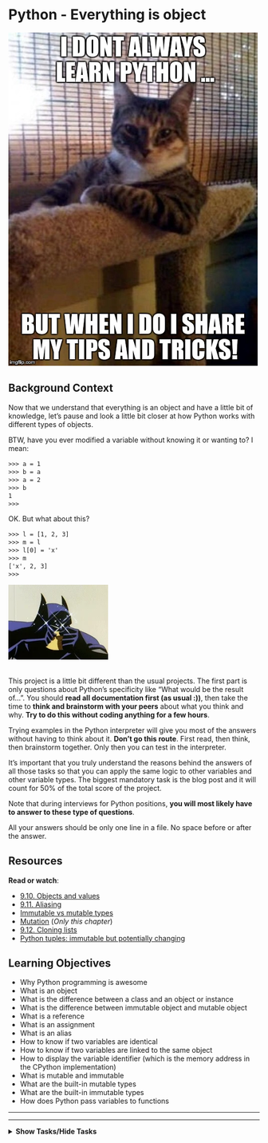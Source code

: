 # Python - Everything is object

<p><img src="./r_208403_QPSN8.jpg" alt="" style="" /><br /></p>

<h2>Background Context</h2>

<p>Now that we understand that everything is an object and have a little bit of knowledge, let&rsquo;s pause and look a little bit closer at how Python works with different types of objects.</p>

<p>BTW, have you ever modified a variable without knowing it or wanting to? I mean:</p>

<pre><code>&gt;&gt;&gt; a = 1
&gt;&gt;&gt; b = a
&gt;&gt;&gt; a = 2
&gt;&gt;&gt; b
1
&gt;&gt;&gt; 
</code></pre>

<p>OK. But what about this?</p>

<pre><code>&gt;&gt;&gt; l = [1, 2, 3]
&gt;&gt;&gt; m = l
&gt;&gt;&gt; l[0] = &#39;x&#39;
&gt;&gt;&gt; m
[&#39;x&#39;, 2, 3]
&gt;&gt;&gt; 
</code></pre>

<p><img src="./giphy.webp" alt="" style="" /><br />
<br /></p>

<p>This project is a little bit different than the usual projects. The first part is only questions about Python&rsquo;s specificity like &ldquo;What would be the result of&hellip;&rdquo;. 
You should <strong>read all documentation first (as usual :))</strong>, then take the time to <strong>think and brainstorm with your peers</strong> about what you think and why. <strong>Try to do this without coding anything for a few hours</strong>.</p>

<p>Trying examples in the Python interpreter will give you most of the answers without having to think about it. <strong>Don&rsquo;t go this route</strong>. First read, then think, then brainstorm together. Only then you can test in the interpreter.</p>

<p>It&rsquo;s important that you truly understand the reasons behind the answers of all those tasks so that you can apply the same logic to other variables and other variable types.
The biggest mandatory task is the blog post and it will count for 50% of the total score of the project.</p>

<p>Note that during interviews for Python positions, <strong>you will most likely have to answer to these type of questions</strong>.</p>

<p>All your answers should be only one line in a file. No space before or after the answer.</p>

## Resources

<p><strong>Read or watch</strong>:</p>

<ul>
<li><a href="http://www.openbookproject.net/thinkcs/python/english2e/ch09.html#objects-and-values" title="9.10. Objects and values" target="_blank">9.10. Objects and values</a> </li>
<li><a href="http://www.openbookproject.net/thinkcs/python/english2e/ch09.html#aliasing" title="9.11. Aliasing" target="_blank">9.11. Aliasing</a> </li>
<li><a href="https://stackoverflow.com/questions/8056130/immutable-vs-mutable-types" title="Immutable vs mutable types" target="_blank">Immutable vs mutable types</a> </li>
<li><a href="http://composingprograms.com/pages/24-mutable-data.html#sequence-objects" title="Mutation" target="_blank">Mutation</a> (<em>Only this chapter</em>)</li>
<li><a href="http://www.openbookproject.net/thinkcs/python/english2e/ch09.html#cloning-lists" title="9.12. Cloning lists" target="_blank">9.12. Cloning lists</a> </li>
<li><a href="http://radar.oreilly.com/2014/10/python-tuples-immutable-but-potentially-changing.html" title="Python tuples: immutable but potentially changing" target="_blank">Python tuples: immutable but potentially changing</a> </li>
</ul>

<h2>Learning Objectives</h2>

<ul>
<li>Why Python programming is awesome</li>
<li>What is an object</li>
<li>What is the difference between a class and an object or instance</li>
<li>What is the difference between immutable object and mutable object</li>
<li>What is a reference</li>
<li>What is an assignment</li>
<li>What is an alias</li>
<li>How to know if two variables are identical</li>
<li>How to know if two variables are linked to the same object</li>
<li>How to display the variable identifier (which is the memory address in the CPython implementation)</li>
<li>What is mutable and immutable</li>
<li>What are the built-in mutable types</li>
<li>What are the built-in immutable types</li>
<li>How does Python pass variables to functions</li>
</ul>

--- 
---

<details>
<summary><strong>Show Tasks/Hide Tasks</strong></summary><br>

# TASKS

# 0. Who am I?
   
<p>What function would you use to print the type of an object?</p>

<p>Write the name of the function in the file, without <code>()</code>.</p>

  </div>

[(answer)](./0-answer.txt)


# 1. Where are you?

   
<p>How do you get the variable identifier (which is the memory address in the CPython implementation)?</p>

<p>Write the name of the function in the file, without <code>()</code>.</p>

  </div>

[(answer)](./1-answer.txt)


# 2. Right count
   
<p>In the following code, do <code>a</code> and <code>b</code> point to the same object?
Answer with <code>Yes</code> or <code>No</code>.</p>

<pre><code>&gt;&gt;&gt; a = 89
&gt;&gt;&gt; b = 100
</code></pre>

  </div>

[(answer)](./2-answer.txt)


# 3. Right count =
   
<p>In the following code, do <code>a</code> and <code>b</code> point to the same object?
Answer with <code>Yes</code> or <code>No</code>.</p>

<pre><code>&gt;&gt;&gt; a = 89
&gt;&gt;&gt; b = 89
</code></pre>

  </div>

[(answer)](./3-answer.txt)

# 4. Right count =
   
<p>In the following code, do <code>a</code> and <code>b</code> point to the same object?
Answer with <code>Yes</code> or <code>No</code>.</p>

<pre><code>&gt;&gt;&gt; a = 89
&gt;&gt;&gt; b = a
</code></pre>

  </div>

[(answer)](./4-answer.txt)

# 5. Right count =+

<p>In the following code, do <code>a</code> and <code>b</code> point to the same object?
Answer with <code>Yes</code> or <code>No</code>.</p>

<pre><code>&gt;&gt;&gt; a = 89
&gt;&gt;&gt; b = a + 1
</code></pre>

  </div>

[(answer)](./5-answer.txt)


# 6. Is equal
   
<p>What do these 3 lines print?</p>

<pre><code>&gt;&gt;&gt; s1 = &quot;Best School&quot;
&gt;&gt;&gt; s2 = s1
&gt;&gt;&gt; print(s1 == s2)
</code></pre>

  </div>

[(answer)](./6-answer.txt)


# 7. Is the same
    
<p>What do these 3 lines print?</p>

<pre><code>&gt;&gt;&gt; s1 = &quot;Best&quot;
&gt;&gt;&gt; s2 = s1
&gt;&gt;&gt; print(s1 is s2)
</code></pre>

  </div>

[(answer)](./7-answer.txt)


# 8. Is really equal

<p>What do these 3 lines print?</p>

<pre><code>&gt;&gt;&gt; s1 = &quot;Best School&quot;
&gt;&gt;&gt; s2 = &quot;Best School&quot;
&gt;&gt;&gt; print(s1 == s2)
</code></pre>

  </div>

[(answer)](./8-answer.txt)



#  9. Is really the same
   
<p>What do these 3 lines print?</p>

<pre><code>&gt;&gt;&gt; s1 = &quot;Best School&quot;
&gt;&gt;&gt; s2 = &quot;Best School&quot;
&gt;&gt;&gt; print(s1 is s2)
</code></pre>

  </div>

[(answer)](./9-answer.txt)


# 10. And with a list, is it equal
   
<p>What do these 3 lines print?</p>

<pre><code>&gt;&gt;&gt; l1 = [1, 2, 3]
&gt;&gt;&gt; l2 = [1, 2, 3] 
&gt;&gt;&gt; print(l1 == l2)
</code></pre>

  </div>

[(answer)](./10-answer.txt)


# 11. And with a list, is it the same
   
<p>What do these 3 lines print?</p>

<pre><code>&gt;&gt;&gt; l1 = [1, 2, 3]
&gt;&gt;&gt; l2 = [1, 2, 3] 
&gt;&gt;&gt; print(l1 is l2)
</code></pre>

  </div>

[(answer)](./11-answer.txt)

# 12. And with a list, is it really equal
   
<p>What do these 3 lines print?</p>

<pre><code>&gt;&gt;&gt; l1 = [1, 2, 3]
&gt;&gt;&gt; l2 = l1
&gt;&gt;&gt; print(l1 == l2)
</code></pre>

  </div>
  
[(answer)](./12-answer.txt)



# 13. And with a list, is it really the same
    
<p>What do these 3 lines print?</p>

<pre><code>&gt;&gt;&gt; l1 = [1, 2, 3]
&gt;&gt;&gt; l2 = l1
&gt;&gt;&gt; print(l1 is l2)
</code></pre>

  </div>

[(answer)](./13-answer.txt)


# 14. List append
   
    <p>What does this script print?</p>

<pre><code>l1 = [1, 2, 3]
l2 = l1
l1.append(4)
print(l2)
</code></pre>

  </div>

  [(answer)](./14-answer.txt)


# 15. List add
    
<p>What does this script print?</p>

<pre><code>l1 = [1, 2, 3]
l2 = l1
l1 = l1 + [4]
print(l2)
</code></pre>

  </div>

  [(answer)](./15-answer.txt)



# 16. Integer incrementation
    
 <p>What does this script print?</p>

<pre><code>def increment(n):
    n += 1

a = 1
increment(a)
print(a)
</code></pre>

  </div>

[(answer)](./16-answer.txt)


# 17. List incrementation
   
<p>What does this script print?</p>

<pre><code>def increment(n):
    n.append(4)

l = [1, 2, 3]
increment(l)
print(l)
</code></pre>

  </div>

[(answer)](./17-answer.txt)



# 18. List assignation
   
<p>What does this script print?</p>

<pre><code>def assign_value(n, v):
    n = v

l1 = [1, 2, 3]
l2 = [4, 5, 6]
assign_value(l1, l2)
print(l1)
</code></pre>

  </div>

[(answer)](./18-answer.txt)



# 19. Copy a list object
    
<p>Write a function <code>def copy_list(l):</code> that returns a <strong>copy</strong> of a list.</p>

<ul>
<li>The input list can contain any type of objects</li>
<li>Your file should be maximum 3-line long (no documentation needed)</li>
<li>You are not allowed to import any module</li>
</ul>

<pre><code>guillaume@ubuntu:~/0x09$ cat 19-main.py
#!/usr/bin/python3
copy_list = __import__(&#39;19-copy_list&#39;).copy_list

my_list = [1, 2, 3]
print(my_list)

new_list = copy_list(my_list)

print(my_list)
print(new_list)

print(new_list == my_list)
print(new_list is my_list)

guillaume@ubuntu:~/0x09$ ./19-main.py
[1, 2, 3]
[1, 2, 3]
[1, 2, 3]
True
False
guillaume@ubuntu:~/0x09$ wc -l 19-copy_list.py 
3 19-copy_list.py
guillaume@ubuntu:~/0x09$ 
</code></pre>

<p><strong>No test cases needed</strong></p>

  </div>

[(answer)](./19-copy_list.py)


# 20. Tuple or not?
    
<pre><code>a = ()
</code></pre>

<p>Is <code>a</code> a tuple? Answer with <code>Yes</code> or <code>No</code>.</p>

  </div>

[(answer)](./20-answer.txt)


# 21. Tuple or not?
  
<pre><code>a = (1, 2)
</code></pre>

<p>Is <code>a</code> a tuple? Answer with <code>Yes</code> or <code>No</code>.</p>

  </div>

[(answer)](./21-answer.txt)



# 22. Tuple or not?
    
<pre><code>a = (1)
</code></pre>

<p>Is <code>a</code> a tuple? Answer with <code>Yes</code> or <code>No</code>.</p>

  </div>

[(answer)](./22-answer.txt)


# 23. Tuple or not?
    
<pre><code>a = (1, )
</code></pre>

<p>Is <code>a</code> a tuple? Answer with <code>Yes</code> or <code>No</code>.</p>

  </div>

[(answer)](./23-answer.txt)


# 24. Who I am?
    
<p>What does this script print?</p>

<pre><code>a = (1)
b = (1)
a is b
</code></pre>

  </div>

[(answer)](./24-answer.txt)


# 25. Tuple or not
    
<p>What does this script print?</p>

<pre><code>a = (1, 2)
b = (1, 2)
a is b
</code></pre>

  </div>

[(answer)](./25-answer.txt)


# 26. Empty is not empty
    
<p>What does this script print?</p>

<pre><code>a = ()
b = ()
a is b
</code></pre>

  </div>

[(answer)](./26-answer.txt)


# 27. Still the same?
    
<pre><code>&gt;&gt;&gt; id(a)
139926795932424
&gt;&gt;&gt; a
[1, 2, 3, 4]
&gt;&gt;&gt; a = a + [5]
&gt;&gt;&gt; id(a)
</code></pre>

[(answer)](./27-answer.txt)


<p>Will the last line of this script print <code>139926795932424</code>? Answer with <code>Yes</code> or <code>No</code>.</p>

  </div>

# 28. Same or not?
    
<pre><code>&gt;&gt;&gt; a
[1, 2, 3]
&gt;&gt;&gt; id (a)
139926795932424
&gt;&gt;&gt; a += [4]
&gt;&gt;&gt; id(a)
</code></pre>

<p>Will the last line of this script print <code>139926795932424</code>? Answer with <code>Yes</code> or <code>No</code>.</p>

  </div>

[(answer)](./28-answer.txt)



# 29. #pythonic
   
<p>Write a function <code>magic_string()</code> that returns a string &ldquo;BestSchool&rdquo; n times the number of the iteration (see code):</p>

<ul>
<li>Format: see example</li>
<li>Your file should be maximum 4-line long (no documentation needed)</li>
<li>You are not allowed to import any module</li>
</ul>

<pre><code>guillaume@ubuntu:~/0x09$ cat 100-main.py
#!/usr/bin/python3
magic_string = __import__(&#39;100-magic_string&#39;).magic_string

for i in range(10):
    print(magic_string())

guillaume@ubuntu:~/0x09$ ./100-main.py | cat -e
BestSchool$
BestSchool, BestSchool$
BestSchool, BestSchool, BestSchool$
BestSchool, BestSchool, BestSchool, BestSchool$
BestSchool, BestSchool, BestSchool, BestSchool, BestSchool$
BestSchool, BestSchool, BestSchool, BestSchool, BestSchool, BestSchool$
BestSchool, BestSchool, BestSchool, BestSchool, BestSchool, BestSchool, BestSchool$
BestSchool, BestSchool, BestSchool, BestSchool, BestSchool, BestSchool, BestSchool, BestSchool$
BestSchool, BestSchool, BestSchool, BestSchool, BestSchool, BestSchool, BestSchool, BestSchool, BestSchool$
BestSchool, BestSchool, BestSchool, BestSchool, BestSchool, BestSchool, BestSchool, BestSchool, BestSchool, BestSchool$
guillaume@ubuntu:~/0x09$ wc -l 100-magic_string.py 
4 100-magic_string.py
guillaume@ubuntu:~/0x09$ 
</code></pre>

<p><strong>No test cases needed</strong></p>

  </div>

[(answer)](./100-magic_string.py)


# 30. Low memory cost
   
<p>Write a class <code>LockedClass</code> with no class or object attribute, that prevents the user from dynamically creating new instance attributes, except if the new instance attribute is called <code>first_name</code>.</p>

<ul>
<li>You are not allowed to import any module</li>
</ul>

<pre><code>guillaume@ubuntu:~/0x09$ cat 101-main.py
#!/usr/bin/python3
LockedClass = __import__(&#39;101-locked_class&#39;).LockedClass

lc = LockedClass()
lc.first_name = &quot;John&quot;
try:
    lc.last_name = &quot;Snow&quot;
except Exception as e:
    print(&quot;[{}] {}&quot;.format(e.__class__.__name__, e))

guillaume@ubuntu:~/0x09$ ./101-main.py
[AttributeError] &#39;LockedClass&#39; object has no attribute &#39;last_name&#39;
guillaume@ubuntu:~/0x09$ 
</code></pre>

<p><strong>No test cases needed</strong></p>

  </div>

[(answer)](./101-locked_class.py)

# 31. int 1/3
    
<pre><code>julien@ubuntu:/python3$ cat int.py 
a = 1
b = 1
julien@ubuntu:/python3$ 
</code></pre>

<p>Assuming we are using a CPython implementation of Python3 with default options/configuration:</p>

<ul>
<li>How many int objects are created by the execution of the first line of the script? (<code>103-line1.txt</code>)</li>
<li>How many int objects are created by the execution of the second line of the script (<code>103-line2.txt</code>)</li>
</ul>

  </div>

  [(answer)](./103-line1.txt) and [(answer)](./103-line2.txt)

# 32. int 2/3
   
<pre><code>julien@ubuntu:/python3$ cat int.py 
a = 1024
b = 1024
del a
del b
c = 1024
julien@ubuntu:/python3$ 
</code></pre>

<p>Assuming we are using a CPython implementation of Python3 with default options/configuration:</p>

<ul>
<li>How many int objects are created by the execution of the first line of the script? (<code>104-line1.txt</code>)</li>
<li>How many int objects are created by the execution of the second line of the script (<code>104-line2.txt</code>)</li>
<li>After the execution of line 3, is the int object pointed by <code>a</code> deleted? Answer with <code>Yes</code> or <code>No</code> (<code>104-line3.txt</code>)</li>
<li>After the execution of line 4, is the int object pointed by <code>b</code> deleted? Answer with <code>Yes</code> or <code>No</code> (<code>104-line4.txt</code>)</li>
<li>How many int objects are created by the execution of the last line of the script (<code>104-line5.txt</code>)</li>
</ul>

  </div>

[(answer)](./104-line1.txt), [(answer)](./104-line2.txt), [(answer)](./104-line3.txt), [(answer)](./104-line4.txt) and [(answer)](./104-line5.txt)

# 33. int 3/3
   
<pre><code>julien@twix:/tmp/so$ cat int.py 
print(&quot;I&quot;)
print(&quot;Love&quot;)
print(&quot;Python&quot;)
julien@ubuntu:/tmp/so$ 
</code></pre>

<p>Assuming we are using a CPython implementation of Python3 with default options/configuration:</p>

<ul>
<li>Before the execution of line 2 (<code>print(&quot;Love&quot;)</code>), how many int objects have been created and are still in memory? (<code>105-line1.txt</code>)</li>
<li>Why? (optional blog post :))</li>
</ul>

<p>Hint: <code>NSMALLPOSINTS</code>, <code>NSMALLNEGINTS</code></p>

<p><img src="./70f9ea0e969dfcc407a7427aba4786d87a920494.gif" alt="" style="" /></p>

  </div>

  [(answer)](./105-line1.txt)

# 34. Clear strings
    
<pre><code>guillaume@ubuntu:/python3$ cat string.py 
a = &quot;SCHL&quot;
b = &quot;SCHL&quot;
del a
del b
c = &quot;SCHL&quot;
guillaume@ubuntu:/python3$ 
</code></pre>

<p>Assuming we are using a CPython implementation of Python3 with default options/configuration (For answers with numbers use integers, don&rsquo;t spell out the word):</p>

<ul>
<li>How many string objects are created by the execution of the first line of the script? (<code>106-line1.txt</code>)</li>
<li>How many string objects are created by the execution of the second line of the script (<code>106-line2.txt</code>)</li>
<li>After the execution of line 3, is the string object pointed by <code>a</code> deleted? Answer with <code>Yes</code> or <code>No</code> (<code>106-line3.txt</code>)</li>
<li>After the execution of line 4, is the string object pointed by <code>b</code> deleted? Answer with <code>Yes</code> or <code>No</code> (<code>106-line4.txt</code>)</li>
<li>How many string objects are created by the execution of the last line of the script (<code>106-line5.txt</code>)</li>
</ul>

  </div>

  [(answer)](./106-line1.txt), [(answer)](./106-line2.txt), [(answer)](./106-line3.txt), [(answer)](./106-line4.txt) and [(answer)](./106-line5.txt)

  <em>THE END</em>

  </details>

 
